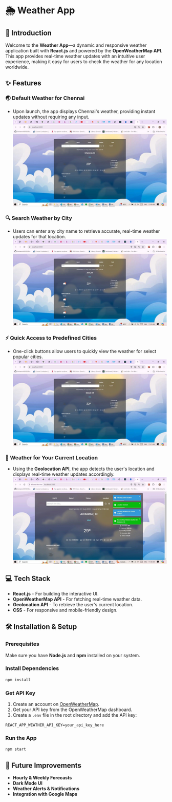 # 🌦️ Weather App

## 🚀 Introduction
Welcome to the **Weather App**—a dynamic and responsive weather application built with **React.js** and powered by the **OpenWeatherMap API**. This app provides real-time weather updates with an intuitive user experience, making it easy for users to check the weather for any location worldwide.

## ✨ Features

### 🌏 Default Weather for Chennai
- Upon launch, the app displays Chennai's weather, providing instant updates without requiring any input.
![Screenshot 1](https://github.com/ShaliniKanniyappan/react-weather-app/blob/main/img/default%20chennai.jpeg)

### 🔍 Search Weather by City
- Users can enter any city name to retrieve accurate, real-time weather updates for that location.
![screenshot 2](https://github.com/ShaliniKanniyappan/react-weather-app/blob/main/img/Search%20location.jpeg)

### ⚡ Quick Access to Predefined Cities
- One-click buttons allow users to quickly view the weather for select popular cities.
![Screenshot 3](https://github.com/ShaliniKanniyappan/react-weather-app/blob/main/img/Quick%20access.jpeg)

### 📍 Weather for Your Current Location
- Using the **Geolocation API**, the app detects the user's location and displays real-time weather updates accordingly.
![Screenshot 4](https://github.com/ShaliniKanniyappan/react-weather-app/blob/main/img/Current%20Location.jpeg)

## 💻 Tech Stack
- **React.js** - For building the interactive UI.
- **OpenWeatherMap API** - For fetching real-time weather data.
- **Geolocation API** - To retrieve the user's current location.
- **CSS** - For responsive and mobile-friendly design.

## 🛠️ Installation & Setup

### Prerequisites
Make sure you have **Node.js** and **npm** installed on your system.

### Install Dependencies
```bash
npm install
```

### Get API Key
1. Create an account on [OpenWeatherMap](https://openweathermap.org/).
2. Get your API key from the OpenWeatherMap dashboard.
3. Create a `.env` file in the root directory and add the API key:
```env
REACT_APP_WEATHER_API_KEY=your_api_key_here
```

### Run the App
```bash
npm start
```

## 🌟 Future Improvements
- **Hourly & Weekly Forecasts**
- **Dark Mode UI**
- **Weather Alerts & Notifications**
- **Integration with Google Maps**
